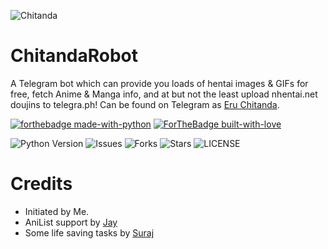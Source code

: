 ![Chitanda](https://telegra.ph/file/76714815887e852bb6247.jpg)
# ChitandaRobot
A Telegram bot which can provide you loads of hentai images & GIFs for free, fetch Anime & Manga info, and at but not the least upload nhentai.net doujins to telegra.ph! Can be found on Telegram as [Eru Chitanda](t.me/ChitandaRobot).

[![forthebadge made-with-python](http://ForTheBadge.com/images/badges/made-with-python.svg)](https://www.python.org/)
[![ForTheBadge built-with-love](http://ForTheBadge.com/images/badges/built-with-love.svg)](https://GitHub.com/Skuzzy_xD/)</br>

![Python Version](https://img.shields.io/badge/python-3.8-green?style=for-the-badge&logo=appveyor)
![Issues](https://img.shields.io/github/issues/IAmKartoon/ChitandaRobot?style=for-the-badge&logo=appveyor)
![Forks](https://img.shields.io/github/forks/IAmKartoon/ChitandaRobot?style=for-the-badge&logo=appveyor)
![Stars](https://img.shields.io/github/stars/IAmKartoon/ChitandaRobot?style=for-the-badge&logo=appveyor)
![LICENSE](https://img.shields.io/github/license/IAmKartoon/ChitandaRobot?style=for-the-badge&logo=appveyor)

# Credits
- Initiated by Me.
- AniList support by [Jay](github.com/JayPatel1314)
- Some life saving tasks by [Suraj](github.com/SurajRaj4542)
